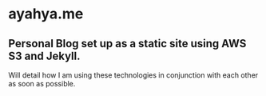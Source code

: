 # ayahya.me
Personal Blog set up as a static site using AWS S3 and Jekyll.
---------------------------------------------------------------

Will detail how I am using these technologies in conjunction with each other as soon as possible.
